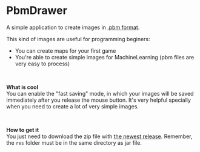 # PbmDrawer
A simple application to create images in [.pbm format](https://en.wikipedia.org/wiki/Netpbm_format#PBM_example).

This kind of images are useful for programming beginers:
* You can create maps for your first game
* You're able to create simple images for MachineLearning (pbm files are very easy to process)

<br/>

**What is cool** <br/>
You can enable the "fast saving" mode, in which your images will be saved immediately after you release the mouse button. It's very helpful specially when you need to create a lot of very simple images.

<br/>

**How to get it** <br/>
You just need to download the zip file with [the newest release](https://github.com/grudus/PbmDrawer/releases).
Remember, the `res` folder must be in the same directory as jar file.

